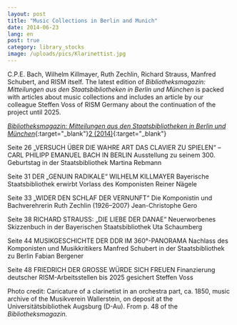 ```yaml
---
layout: post
title: "Music Collections in Berlin and Munich"
date: 2014-06-23
lang: en
post: true
category: library_stocks
image: /uploads/pics/Klarinettist.jpg
---
```



C.P.E. Bach, Wilhelm Killmayer, Ruth Zechlin, Richard Strauss, Manfred Schubert, and RISM itself. The latest edition of _Bibliotheksmagazin: Mitteilungen aus den Staatsbibliotheken in Berlin und München_ is packed with articles about music collections and includes an article by our colleague Steffen Voss of RISM Germany about the continuation of the project until 2025.

[_Bibliotheksmagazin: Mitteilungen aus den Staatsbibliotheken in Berlin und München_](http://staatsbibliothek-berlin.de/fileadmin/user_upload/zentrale_Seiten/ueber_uns/pdf/Bibliotheksmagazin/Bibliotheksmagazin_2014-2.pdf){:target="_blank"}[2 (2014)](http://staatsbibliothek-berlin.de/fileadmin/user_upload/zentrale_Seiten/ueber_uns/pdf/Bibliotheksmagazin/Bibliotheksmagazin_2014-2.pdf){:target="_blank"}

Seite 26
„VERSUCH ÜBER DIE WAHRE ART DAS CLAVIER ZU SPIELEN“ – CARL PHILIPP EMANUEL BACH IN BERLIN
Ausstellung zu seinem 300. Geburtstag in der Staatsbibliothek
Martina Rebmann

Seite 31
DER „GENUIN RADIKALE“ WILHELM KILLMAYER
Bayerische Staatsbibliothek erwirbt Vorlass des Komponisten
Reiner Nägele

Seite 33
„WIDER DEN SCHLAF DER VERNUNFT“
Die Komponistin und Bachverehrerin Ruth Zechlin (1926–2007)
Jean-Christophe Gero

Seite 38
RICHARD STRAUSS: „DIE LIEBE DER DANAE“
Neuerworbenes Skizzenbuch in der Bayerischen Staatsbibliothek
Uta Schaumberg

Seite 44
MUSIKGESCHICHTE DER DDR IM 360°-PANORAMA
Nachlass des Komponisten und Musikkritikers Manfred Schubert in der Staatsbibliothek zu Berlin
Fabian Bergener

Seite 48
FRIEDRICH DER GROSSE WÜRDE SICH FREUEN
Finanzierung deutscher RISM-Arbeitsstellen bis 2025 gesichert
Steffen Voss

Photo credit: Caricature of a clarinetist in an orchestra part, ca. 1850, music archive of the Musikverein Wallerstein, on deposit at the Universitätsbibliothek Augsburg (D-Au). From p. 48 of the _Bibliotheksmagazin._